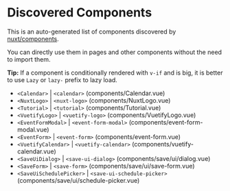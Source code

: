 # Discovered Components

This is an auto-generated list of components discovered by [nuxt/components](https://github.com/nuxt/components).

You can directly use them in pages and other components without the need to import them.

**Tip:** If a component is conditionally rendered with `v-if` and is big, it is better to use `Lazy` or `lazy-` prefix to lazy load.

- `<Calendar>` | `<calendar>` (components/Calendar.vue)
- `<NuxtLogo>` | `<nuxt-logo>` (components/NuxtLogo.vue)
- `<Tutorial>` | `<tutorial>` (components/Tutorial.vue)
- `<VuetifyLogo>` | `<vuetify-logo>` (components/VuetifyLogo.vue)
- `<EventFormModal>` | `<event-form-modal>` (components/event-form-modal.vue)
- `<EventForm>` | `<event-form>` (components/event-form.vue)
- `<VuetifyCalendar>` | `<vuetify-calendar>` (components/vuetify-calendar.vue)
- `<SaveUiDialog>` | `<save-ui-dialog>` (components/save/ui/dialog.vue)
- `<SaveForm>` | `<save-form>` (components/save/ui/save-form.vue)
- `<SaveUiSchedulePicker>` | `<save-ui-schedule-picker>` (components/save/ui/schedule-picker.vue)
